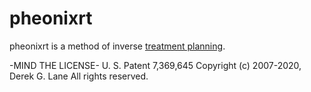 # pheonixrt

pheonixrt is a method of inverse [treatment planning](https://en.wikipedia.org/wiki/Radiation_treatment_planning).

-MIND THE LICENSE-
U. S. Patent 7,369,645
Copyright (c) 2007-2020, Derek G. Lane All rights reserved.
